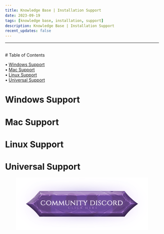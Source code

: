 ```yaml
---
title: Knowledge Base | Installation Support
date: 2023-09-19
tags: [knowledge base, installation, support]
description: Knowledge Base | Installation Support
recent_updates: false
---
```


***
<br>
# Table of Contents

• [Windows Support](#windows-support)<br>
• [Mac Support](#mac-support)<br>
• [Linux Support](#linux-support)<br>
• [Universal Support](#universal-support)<br>

# Windows Support
# Mac Support
# Linux Support
# Universal Support

<div class="spacer-medium"></div>
<center><a href="https://discord.com/invite/neoxps"><img src="/assets/img/JoinDiscord.png"></a></center>